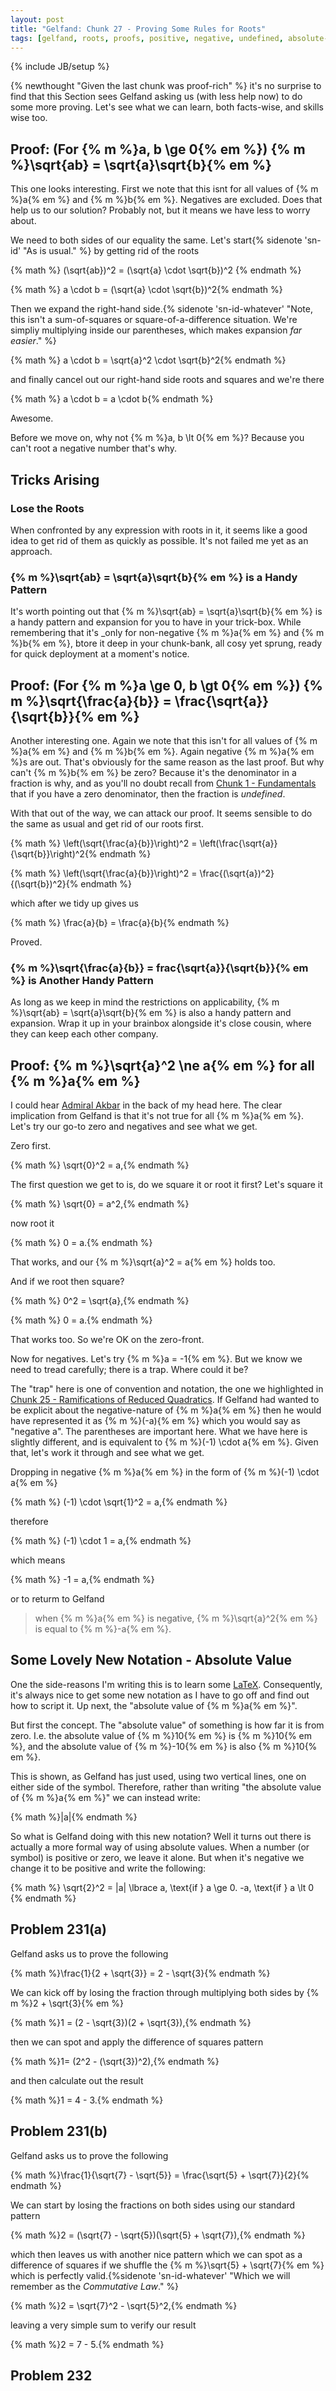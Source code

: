 ```yaml
---
layout: post
title: "Gelfand: Chunk 27 - Proving Some Rules for Roots"
tags: [gelfand, roots, proofs, positive, negative, undefined, absolute-value, notation, difference-of-squares, commutative-law]
---
```

{% include JB/setup %}

{% newthought "Given the last chunk was proof-rich" %} it's no surprise to find that this Section sees Gelfand asking us (with less help now) to do some more proving.  Let's see what we can learn, both facts-wise, and skills wise too.

## Proof: (For {% m %}a, b \ge 0{% em %}) {% m %}\sqrt{ab} = \sqrt{a}\sqrt{b}{% em %} 
This one looks interesting.  First we note that this isnt for all values of {% m %}a{% em %} and {% m %}b{% em %}.  Negatives are excluded.  Does that help us to our solution? Probably not, but it means we have less to worry about.

We need to both sides of our equality the same.  Let's start{% sidenote 'sn-id' "As is usual." %} by getting rid of the roots

{% math %} (\sqrt{ab})^2 = (\sqrt{a} \cdot \sqrt{b})^2 {% endmath %}

{% math %} a \cdot b = (\sqrt{a} \cdot \sqrt{b})^2{% endmath %}

Then we expand the right-hand side.{% sidenote 'sn-id-whatever' "Note, this isn't a sum-of-squares or square-of-a-difference situation. We're simpliy multiplying inside our parentheses, which makes expansion _far easier_." %}

{% math %} a \cdot b = \sqrt{a}^2 \cdot \sqrt{b}^2{% endmath %}

and finally cancel out our right-hand side roots and squares and we're there

{% math %} a \cdot b = a \cdot b{% endmath %}

Awesome.

Before we move on, why not {% m %}a, b \lt 0{% em %}?  Because you can't root a negative number that's why.

## Tricks Arising

### Lose the Roots
When confronted by any expression with roots in it, it seems like a good idea to get rid of them as quickly as possible.  It's not failed me yet as an approach.

### {% m %}\sqrt{ab} = \sqrt{a}\sqrt{b}{% em %} is a Handy Pattern
It's worth pointing out that {% m %}\sqrt{ab} = \sqrt{a}\sqrt{b}{% em %} is a handy pattern and expansion for you to have in your trick-box.  While remembering that it's _only for non-negative {% m %}a{% em %} and {% m %}b{% em %}, btore it deep in  your chunk-bank, all cosy yet sprung, ready for quick deployment at a moment's notice.

## Proof: (For {% m %}a \ge 0, b \gt 0{% em %}) {% m %}\sqrt{\frac{a}{b}} = \frac{\sqrt{a}}{\sqrt{b}}{% em %} 
Another interesting one.  Again we note that this isn't for all values of {% m %}a{% em %} and {% m %}b{% em %}.  Again negative {% m %}a{% em %}s are out.  That's obviously for the same reason as the last proof.  But why can't {% m %}b{% em %} be zero?  Because it's the denominator in a fraction is why, and as you'll no doubt recall from [Chunk 1 - Fundamentals](https://andrewharmellaw.github.io/2016/11/16/gelfands-algebra-chunk-1-fundamentals/) that if you have a zero denominator, then the fraction is _undefined_.

With that out of the way, we can attack our proof.  It seems sensible to do the same as usual and get rid of our roots first.

{% math %} \left(\sqrt{\frac{a}{b}}\right)^2 = \left(\frac{\sqrt{a}}{\sqrt{b}}\right)^2{% endmath %}

{% math %} \left(\sqrt{\frac{a}{b}}\right)^2 = \frac{(\sqrt{a})^2}{(\sqrt{b})^2}{% endmath %}

which after we tidy up gives us

{% math %} \frac{a}{b} = \frac{a}{b}{% endmath %}

Proved.

### {% m %}\sqrt{\frac{a}{b}} = frac{\sqrt{a}}{\sqrt{b}}{% em %} is Another Handy Pattern
As long as we keep in mind the restrictions on applicability, {% m %}\sqrt{ab} = \sqrt{a}\sqrt{b}{% em %} is also a handy pattern and expansion.  Wrap it up in your brainbox alongside it's close cousin, where they can keep each other company.

## Proof: {% m %}\sqrt{a}^2 \ne a{% em %} for all {% m %}a{% em %}
I could hear [Admiral Akbar](https://en.wikipedia.org/wiki/Admiral_Ackbar) in the back of my head here.  The clear implication from Gelfand is that it's not true for all {% m %}a{% em %}.  Let's try our go-to zero and negatives and see what we get.

Zero first.

{% math %} \sqrt{0}^2 = a,{% endmath %}

The first question we get to is, do we square it or root it first?  Let's square it

{% math %} \sqrt{0} = a^2,{% endmath %}

now root it

{% math %} 0 = a.{% endmath %}

That works, and our {% m %}\sqrt{a}^2 = a{% em %} holds too.

And if we root then square?

{% math %} 0^2 = \sqrt{a},{% endmath %}

{% math %} 0 = a.{% endmath %}

That works too.  So we're OK on the zero-front.  

Now for negatives. Let's try {% m %}a = -1{% em %}.  But we know we need to tread carefully; there is a trap. Where could it be?

The "trap" here is one of convention and notation, the one we highlighted in [Chunk 25 - Ramifications of Reduced Quadratics](http://localhost:4000/2017/05/09/gelfands-algebra-chunk-25-reduced-quadratic-equations/).  If Gelfand had wanted to be explicit about the negative-nature of {% m %}a{% em %} then he would have represented it as {% m %}(-a){% em %} which you would say as "negative a". The parentheses are important here.  What we have here is slightly different, and is equivalent to {% m %}(-1) \cdot a{% em %}.  Given that, let's work it through and see what we get.

Dropping in negative {% m %}a{% em %} in the form of {% m %}(-1) \cdot a{% em %}

{% math %} (-1) \cdot \sqrt{1}^2 = a,{% endmath %}

therefore

{% math %} (-1) \cdot 1 = a,{% endmath %}

which means

{% math %} -1 = a,{% endmath %}

or to returm to Gelfand

> when {% m %}a{% em %} is negative, {% m %}\sqrt{a}^2{% em %} is equal to {% m %}-a{% em %}.

## Some Lovely New Notation - Absolute Value
One the side-reasons I'm writing this is to learn some [LaTeX](https://www.latex-project.org/about/).  Consequently, it's always nice to get some new notation as I have to go off and find out how to script it.  Up next, the "absolute value of {% m %}a{% em %}".

But first the concept. The "absolute value" of something is how far it is from zero.  I.e. the absolute value of {% m %}10{% em %} is {% m %}10{% em %}, and the absolute value of {% m %}-10{% em %} is also {% m %}10{% em %}.

This is shown, as Gelfand has just used, using two vertical lines, one on either side of the symbol.  Therefore, rather than writing "the absolute value of {% m %}a{% em %}" we can instead write:

{% math %}|a|{% endmath %}

So what is Gelfand doing with this new notation?  Well it turns out there is actually a more formal way of using absolute values.  When a number (or symbol) is positive or zero, we leave it alone.  But when it's negative we change it to be positive and write the following:

{% math %} \sqrt{2}^2 = |a| \lbrace a, \text{if } a \ge 0. -a, \text{if } a \lt 0 {% endmath %}

## Problem 231(a)
Gelfand asks us to prove the following

{% math %}\frac{1}{2 + \sqrt{3}} = 2 - \sqrt{3}{% endmath %}

We can kick off by losing the fraction through multiplying both sides by {% m %}2 + \sqrt{3}{% em %} 

{% math %}1 = (2 - \sqrt{3})(2 + \sqrt{3}),{% endmath %}

then we can spot and apply the difference of squares pattern

{% math %}1= (2^2 - (\sqrt{3})^2),{% endmath %}

and then calculate out the result

{% math %}1 = 4 - 3.{% endmath %}

## Problem 231(b)
Gelfand asks us to prove the following

{% math %}\frac{1}{\sqrt{7} - \sqrt{5}} = \frac{\sqrt{5} + \sqrt{7}}{2}{% endmath %}

We can start by losing the fractions on both sides using our standard pattern

{% math %}2 = (\sqrt{7} - \sqrt{5})(\sqrt{5} + \sqrt{7}),{% endmath %}

which then leaves us with another nice pattern which we can spot as a difference of squares if we shuffle the {% m %}\sqrt{5} + \sqrt{7}{% em %} which is perfectly valid.{%sidenote 'sn-id-whatever' "Which we will remember as the _Commutative Law_." %}

{% math %}2 = \sqrt{7}^2 - \sqrt{5}^2,{% endmath %}

leaving a very simple sum to verify our result

{% math %}2 = 7 - 5.{% endmath %}

## Problem 232